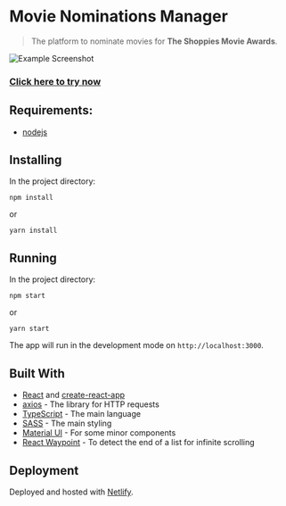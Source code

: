 # Movie Nominations Manager
> The platform to nominate movies for **The Shoppies Movie Awards**.

![Example Screenshot]('https://github.com/ThangMinhCao/movie-nominations-manager/blob/master/examples/sample-screenshot.png?raw=true')

### [Click here to try now](https://movie-nominations-manager.netlify.app/)
  
## Requirements:

  - [nodejs](https://nodejs.org/)

## Installing

In the project directory:

`npm install`
 
 or
 
`yarn install`

## Running

In the project directory:

`npm start` 
 
or
 
`yarn start`

The app will run in the development mode on `http://localhost:3000`.

## Built With

 - [React](https://reactjs.org/) and [create-react-app](https://github.com/facebook/create-react-app)
 - [axios](https://www.npmjs.com/package/axios) - The library for HTTP requests
 - [TypeScript](https://www.typescriptlang.org/) - The main language
 - [SASS](https://sass-lang.com/) - The main styling
 - [Material UI](https://material-ui.com/) - For some minor components
 - [React Waypoint](https://civiccc.github.io/react-waypoint/) - To detect the end of a list for infinite scrolling

## Deployment

Deployed and hosted with [Netlify](https://www.netlify.com/).
